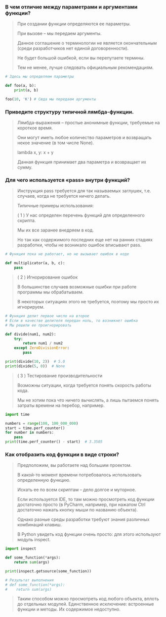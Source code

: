 ### В чем отличие между параметрами и аргументами функции?

> При создании функции определяются ее параметры. 
> 
> При вызове – мы передаем аргументы.
> 
> Данное соглашение о терминологии не является окончательным (среди разработчиков нет единой договоренности). 
> 
> Не будет большой ошибкой, если вы перепутаете термины. 
> 
> Тем не менее, лучше следовать официальным рекомендациям.

```python
# Здесь мы определяем параметры

def foo(a, b):
    print(a, b)

foo(10, 'K') # Сюда мы передаем аргументы
```

### Приведите структуру типичной лямбда-функции.

> Лямбда-выражения – простые анонимные функции, требуемые на короткое время. 
> 
> Они могут иметь любое количество параметров и возвращать некое значение (в том числе None).
>
> lambda x, y: x + y
> 
> Данная функция принимает два параметра и возвращает их сумму.


### Для чего используется «pass» внутри функций?

> Инструкция pass требуется для так называемых заглушек, т.е. случаев, когда не требуется ничего делать. 
> 
> Типичные примеры использования:
> 
> ( 1 ) У нас определен перечень функций для определенного скрипта. 
> 
> Мы их все заранее внедряем в код. 
> 
> Но так как содержимого последних еще нет на ранних стадиях разработки, чтобы не возникало ошибок вписывают pass.

```python
# Функция пока не работает, но не вызывает ошибок в коде

def multiplicator(a, b, c):
    pass
```

> ( 2 ) Игнорирование ошибок
> 
> В большинстве случаев возможные ошибки при работе программы мы обрабатываем. 
> 
> В некоторых ситуациях этого не требуется, поэтому мы просто их игнорируем.

```python
# Функция делит первое число на второе
# Если в качестве делителя передан ноль, то возникнет ошибка
# Мы решили ее проигнорировать

def divide(num1, num2):
    try:
        return num1 / num2
    except ZeroDivisionError:
        pass

print(divide(10, 2))  # 5.0
print(divide(5, 0))  # None
```

> ( 3 ) Тестирование производительности
> 
> Возможны ситуации, когда требуется понять скорость работы кода. 
> 
> Мы не хотим пока что ничего вычислять, а лишь пытаемся понять затраты времени на перебор, например.

```python
import time

numbers = range(100, 100_000_000)
start = time.perf_counter()
for number in numbers:
    pass
print(time.perf_counter() - start)  # 3.3505
```

### Как отобразить код функции в виде строки?

> Предположим, вы работаете над большим проектом. 
> 
> В какой-то момент времени потребовалось использовать определенную функцию. 
> 
> Искать ее по всем скриптам – дело долгое и муторное. 
> 
> Если используется IDE, то там можно просмотреть код функции достаточно просто (в PyCharm, например, при нажатом Ctrl достаточно нажать кнопку мыши по названию объекта). 
> 
> Однако разные среды разработки требуют знания различных комбинаций клавиш. 
> 
> В Python увидеть код функции очень просто: для этого используют модуль inspect.


```python
import inspect

def some_function(*args):
    return sum(args)

print(inspect.getsource(some_function))

# Результат выполнения
# def some_function(*args):
#    return sum(args)
```

> Таким способом можно просмотреть код любого объекта, вплоть до отдельных модулей. 
> Единственное исключение: встроенные функции и методы. Их содержимое недоступно.
